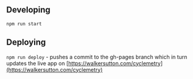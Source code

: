 ## Developing
`npm run start`

## Deploying
`npm run deploy` - pushes a commit to the gh-pages branch which in turn updates the live app on [https://walkersutton.com/cyclemetry](https://walkersutton.com/cyclemetry)
